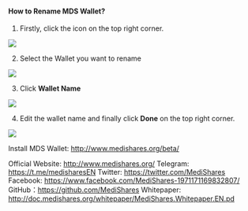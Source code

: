 #### How to Rename MDS Wallet?

1. Firstly, click the icon on the top right corner.

![](https://cdn-images-1.medium.com/max/750/1*VnMNSUX9GFOZiHEpJvoxqA.jpeg)

2. Select the Wallet you want to rename

![](https://cdn-images-1.medium.com/max/750/1*DVuRqscRhkU2S2YtuRK0Cw.jpeg)

3. Click **Wallet Name**

![](https://cdn-images-1.medium.com/max/750/1*q5xougqTWtHglppgCuzhwA.jpeg)

4. Edit the wallet name and finally click **Done** on the top right corner.

![](https://cdn-images-1.medium.com/max/750/1*KVeyj3DacoMzGaRspxHdkQ.jpeg)



Install MDS Wallet: http://www.medishares.org/beta/

Official Website: http://www.medishares.org/
Telegram: https://t.me/medisharesEN
Twitter: https://twitter.com/MediShares
Facebook: https://www.facebook.com/MediShares-1971171169832807/
GitHub：https://github.com/MediShares
Whitepaper: http://doc.medishares.org/whitepaper/MediShares.Whitepaper.EN.pd

